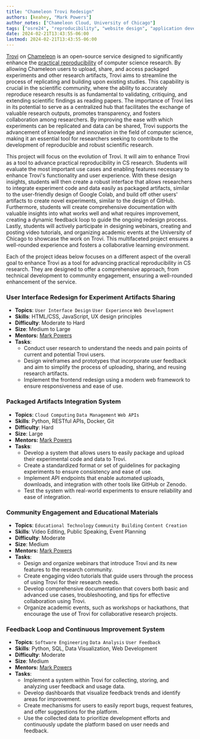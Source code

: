 ```yaml
---
title: "Chameleon Trovi Redesign"
authors: [keahey, "Mark Powers"]
author_notes: ["Chameleon Cloud, University of Chicago"]
tags: ["osre24", "reproducibility", "website design", "application development"]
date: 2024-02-21T13:43:55-06:00
lastmod: 2024-02-21T13:43:55-06:00
---
```


[Trovi](https://www.chameleoncloud.org/experiment/share) on
[Chameleon](https://www.chameleoncloud.org) is an open-source service designed
to significantly enhance the [practical
reproducibility](https://wordpress.cels.anl.gov/nimbusproject/wp-content/uploads/sites/116/2023/08/Reproducibility_On_Chameleon-3.pdf)
of computer science research. By allowing Chameleon users to upload, share, and
access packaged experiments and other research artifacts, Trovi aims to
streamline the process of replicating and building upon existing studies. This
capability is crucial in the scientific community, where the ability to
accurately reproduce research results is as fundamental to validating,
critiquing, and extending scientific findings as reading papers. The importance
of Trovi lies in its potential to serve as a centralized hub that facilitates
the exchange of valuable research outputs, promotes transparency, and fosters
collaboration among researchers. By improving the ease with which experiments
can be replicated and data can be shared, Trovi supports the advancement of
knowledge and innovation in the field of computer science, making it an
essential tool for researchers seeking to contribute to the development of
reproducible and robust scientific research.

This project will focus on the evolution of Trovi. It will aim to enhance Trovi
as a tool to advance practical reproducibility in CS research. Students will
evaluate the most important use cases and enabling features necessary to
enhance Trovi's functionality and user experience. With these design insights,
students will then create a robust interface that allows researchers to
integrate experiment code and data easily as packaged artifacts, similar to the
user-friendly design of Google Colab, and build off other users' artifacts to
create novel experiments, similar to the design of GitHub. Furthermore,
students will create comprehensive documentation with valuable insights into
what works well and what requires improvement, creating a dynamic feedback loop
to guide the ongoing redesign process. Lastly, students will actively
participate in designing webinars, creating and posting video tutorials, and
organizing academic events at the University of Chicago to showcase the work on
Trovi. This multifaceted project ensures a well-rounded experience and fosters
a collaborative learning environment.

Each of the project ideas below focuses on a different aspect of the overall
goal to enhance Trovi as a tool for advancing practical reproducibility in
CS research. They are designed to offer a comprehensive approach,
from technical development to community engagement, ensuring a well-rounded
enhancement of the service.

### **User Interface Redesign for Experiment Artifacts Sharing**

- **Topics**: `User Interface Design` `User Experience` `Web Development`
- **Skills**: HTML/CSS, JavaScript, UX design principles
- **Difficulty**: Moderate to Hard
- **Size**: Medium to Large
- **Mentors:** [Mark Powers](mailto:markpowers@uchicago.edu)
- **Tasks**:
  - Conduct user research to understand the needs and pain points of current
    and potential Trovi users.
  - Design wireframes and prototypes that incorporate user feedback and aim to
    simplify the process of uploading, sharing, and reusing research artifacts.
  - Implement the frontend redesign using a modern web framework to ensure
    responsiveness and ease of use.

### **Packaged Artifacts Integration System**

- **Topics**: `Cloud Computing` `Data Management` `Web APIs`
- **Skills**: Python, RESTful APIs, Docker, Git
- **Difficulty**: Hard
- **Size**: Large
- **Mentors:** [Mark Powers](mailto:markpowers@uchicago.edu)
- **Tasks**:
  - Develop a system that allows users to easily package and upload their
    experimental code and data to Trovi.
  - Create a standardized format or set of guidelines for packaging experiments
    to ensure consistency and ease of use.
  - Implement API endpoints that enable automated uploads, downloads, and
    integration with other tools like GitHub or Zenodo.
  - Test the system with real-world experiments to ensure reliability and ease
    of integration.

### **Community Engagement and Educational Materials**

- **Topics**: `Educational Technology` `Community Building` `Content Creation`
- **Skills**: Video Editing, Public Speaking, Event Planning
- **Difficulty**: Moderate
- **Size**: Medium
- **Mentors:** [Mark Powers](mailto:markpowers@uchicago.edu)
- **Tasks**:
  - Design and organize webinars that introduce Trovi and its new features to
    the research community.
  - Create engaging video tutorials that guide users through the process of
    using Trovi for their research needs.
  - Develop comprehensive documentation that covers both basic and advanced use
    cases, troubleshooting, and tips for effective collaboration using Trovi.
  - Organize academic events, such as workshops or hackathons, that encourage
    the use of Trovi for collaborative research projects.

### **Feedback Loop and Continuous Improvement System**

- **Topics**: `Software Engineering` `Data Analysis` `User Feedback`
- **Skills**: Python, SQL, Data Visualization, Web Development
- **Difficulty**: Moderate
- **Size**: Medium
- **Mentors:** [Mark Powers](mailto:markpowers@uchicago.edu)
- **Tasks**:
  - Implement a system within Trovi for collecting, storing, and analyzing user
    feedback and usage data.
  - Develop dashboards that visualize feedback trends and identify areas for
    improvement.
  - Create mechanisms for users to easily report bugs, request features, and
    offer suggestions for the platform.
  - Use the collected data to prioritize development efforts and continuously
    update the platform based on user needs and feedback.
